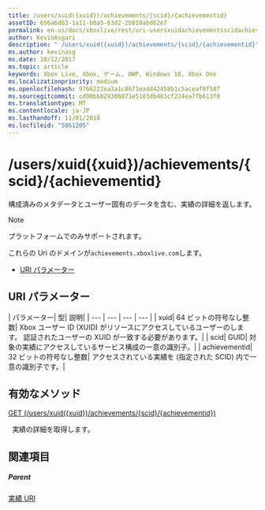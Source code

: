 ```yaml
---
title: /users/xuid({xuid})/achievements/{scid}/{achievementid}
assetID: 656a6d63-1a11-b0a5-63d2-2b010abd62e7
permalink: en-us/docs/xboxlive/rest/uri-usersxuidachievementsscidachievementid.html
author: KevinAsgari
description: " /users/xuid({xuid})/achievements/{scid}/{achievementid}"
ms.author: kevinasg
ms.date: 10/12/2017
ms.topic: article
keywords: Xbox Live, Xbox, ゲーム, UWP, Windows 10, Xbox One
ms.localizationpriority: medium
ms.openlocfilehash: 9766222ea3a1c8671eadd42458b1c5aceaf0f587
ms.sourcegitcommit: cd00bb829306871e5103db481cf224ea7fb613f0
ms.translationtype: MT
ms.contentlocale: ja-JP
ms.lasthandoff: 11/01/2018
ms.locfileid: "5861205"
---
```

# <a name="usersxuidxuidachievementsscidachievementid"></a>/users/xuid({xuid})/achievements/{scid}/{achievementid}
構成済みのメタデータとユーザー固有のデータを含む、実績の詳細を返します。 

> [!NOTE] 
> プラットフォームでのみサポートされます。 

 
これらの Uri のドメインが`achievements.xboxlive.com`します。
 
  * [URI パラメーター](#ID4E2)
 
<a id="ID4E2"></a>

 
## <a name="uri-parameters"></a>URI パラメーター
 
| パラメーター| 型| 説明| 
| --- | --- | --- | --- | 
| xuid| 64 ビットの符号なし整数| Xbox ユーザー ID (XUID) がリソースにアクセスしているユーザーのします。 認証されたユーザーの XUID が一致する必要があります。| 
| scid| GUID| 対象の実績にアクセスしているサービス構成の一意の識別子。| 
| achievementid| 32 ビットの符号なし整数| アクセスされている実績を (指定された SCID) 内で一意の識別子です。| 
  
<a id="ID4EMC"></a>

 
## <a name="valid-methods"></a>有効なメソッド

[GET (/users/xuid({xuid})/achievements/{scid}/{achievementid})](uri-usersxuidachievementsscidachievementidget.md)

&nbsp;&nbsp;実績の詳細を取得します。
 
<a id="ID4EWC"></a>

 
## <a name="see-also"></a>関連項目
 
<a id="ID4EYC"></a>

 
##### <a name="parent"></a>Parent 

[実績 URI](atoc-reference-achievementsv2.md)

   